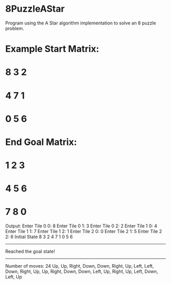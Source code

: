 # 8PuzzleAStar
 Program using the A Star algorithm implementation to solve an 8 puzzle problem.

# Example Start Matrix:
# 8 3 2
# 4 7 1
# 0 5 6
# End Goal Matrix:
# 1 2 3
# 4 5 6
# 7 8 0

Output:
Enter Tile 0 0: 8
Enter Tile 0 1: 3
Enter Tile 0 2: 2
Enter Tile 1 0: 4
Enter Tile 1 1: 7
Enter Tile 1 2: 1
Enter Tile 2 0: 0
Enter Tile 2 1: 5
Enter Tile 2 2: 6
Initial State
8  3  2
4  7  1
0  5  6
***********************
Reached the goal state!
***********************
Number of moves: 24
Up, Up, Right, Down, Down, Right, Up, Left, Left, Down, Right, Up, Up, Right, Down, Down, Left, Up, Right, Up, Left, Down, Left, Up
